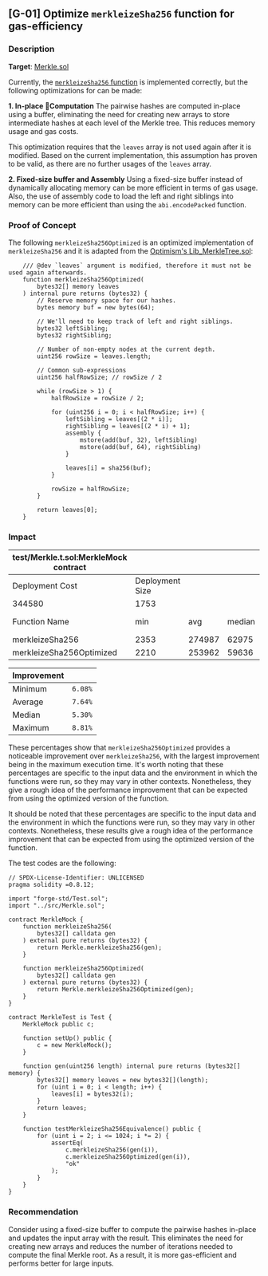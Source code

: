 ## [G-01] Optimize `merkleizeSha256` function for gas-efficiency

### Description
**Target**: [Merkle.sol](https://github.com/code-423n4/2023-04-eigenlayer/blob/main/src/contracts/libraries/Merkle.sol)

Currently, the [`merkleizeSha256` function](https://github.com/code-423n4/2023-04-eigenlayer/blob/main/src/contracts/libraries/Merkle.sol#L129-L153
) is implemented correctly, but the following optimizations for can be made:

**1. In-place Computation**
The pairwise hashes are computed in-place using a buffer, eliminating the need for creating new arrays to store intermediate hashes at each level of the Merkle tree. This reduces memory usage and gas costs.

This optimization requires that the `leaves` array is not used again after it is modified. Based on the current implementation, this assumption has proven to be valid, as there are no further usages of the `leaves` array.

**2. Fixed-size buffer and Assembly**
Using a fixed-size buffer instead of dynamically allocating memory can be more efficient in terms of gas usage. Also, the use of assembly code to load the left and right siblings into memory can be more efficient than using the `abi.encodePacked` function.

### Proof of Concept

The following `merkleizeSha256Optimized` is an optimized implementation of `merkleizeSha256` and it is adapted from the [Optimism's Lib_MerkleTree.sol](https://github.com/ethereum-optimism/optimism/blob/e6f1f61c569dbabffa2cfe6129e8e23a8646ffca/packages/contracts/contracts/libraries/utils/Lib_MerkleTree.sol#L13-L22):
```solidity
    /// @dev `leaves` argument is modified, therefore it must not be used again afterwards.
    function merkleizeSha256Optimized(
        bytes32[] memory leaves
    ) internal pure returns (bytes32) {
        // Reserve memory space for our hashes.
        bytes memory buf = new bytes(64);

        // We'll need to keep track of left and right siblings.
        bytes32 leftSibling;
        bytes32 rightSibling;

        // Number of non-empty nodes at the current depth.
        uint256 rowSize = leaves.length;

        // Common sub-expressions
        uint256 halfRowSize; // rowSize / 2

        while (rowSize > 1) {
            halfRowSize = rowSize / 2;

            for (uint256 i = 0; i < halfRowSize; i++) {
                leftSibling = leaves[(2 * i)];
                rightSibling = leaves[(2 * i) + 1];
                assembly {
                    mstore(add(buf, 32), leftSibling)
                    mstore(add(buf, 64), rightSibling)
                }

                leaves[i] = sha256(buf);
            }

            rowSize = halfRowSize;
        }

        return leaves[0];
    }
```

### Impact

| test/Merkle.t.sol:MerkleMock contract |                 |        |        |         |         |
|---------------------------------------|-----------------|--------|--------|---------|---------|
| Deployment Cost                       | Deployment Size |        |        |         |         |
| 344580                                | 1753            |        |        |         |         |
| Function Name                         | min             | avg    | median | max     | # calls |
| merkleizeSha256                       | 2353            | 274987 | 62975  | 1396167 | 10      |
| merkleizeSha256Optimized              | 2210            | 253962 | 59636  | 1272892 | 10      |

| Improvement |         |
| ----------- | ------- |
| Minimum     | `6.08%` |
| Average     | `7.64%` |
| Median      | `5.30%` |
| Maximum     | `8.81%` |

These percentages show that `merkleizeSha256Optimized` provides a noticeable improvement over `merkleizeSha256`, with the largest improvement being in the maximum execution time. It's worth noting that these percentages are specific to the input data and the environment in which the functions were run, so they may vary in other contexts. Nonetheless, they give a rough idea of the performance improvement that can be expected from using the optimized version of the function.


It should be noted that these percentages are specific to the input data and the environment in which the functions were run, so they may vary in other contexts. Nonetheless, these results give a rough idea of the performance improvement that can be expected from using the optimized version of the function. 

The test codes are the following:
```solidity
// SPDX-License-Identifier: UNLICENSED
pragma solidity =0.8.12;

import "forge-std/Test.sol";
import "../src/Merkle.sol";

contract MerkleMock {
    function merkleizeSha256(
        bytes32[] calldata gen
    ) external pure returns (bytes32) {
        return Merkle.merkleizeSha256(gen);
    }

    function merkleizeSha256Optimized(
        bytes32[] calldata gen
    ) external pure returns (bytes32) {
        return Merkle.merkleizeSha256Optimized(gen);
    }
}

contract MerkleTest is Test {
    MerkleMock public c;

    function setUp() public {
        c = new MerkleMock();
    }

    function gen(uint256 length) internal pure returns (bytes32[] memory) {
        bytes32[] memory leaves = new bytes32[](length);
        for (uint i = 0; i < length; i++) {
            leaves[i] = bytes32(i);
        }
        return leaves;
    }

    function testMerkleizeSha256Equivalence() public {
        for (uint i = 2; i <= 1024; i *= 2) {
            assertEq(
                c.merkleizeSha256(gen(i)),
                c.merkleizeSha256Optimized(gen(i)),
                "ok"
            );
        }
    }
}
```

### Recommendation
Consider using a fixed-size buffer to compute the pairwise hashes in-place and updates the input array with the result. This eliminates the need for creating new arrays and reduces the number of iterations needed to compute the final Merkle root. As a result, it is more gas-efficient and performs better for large inputs.



